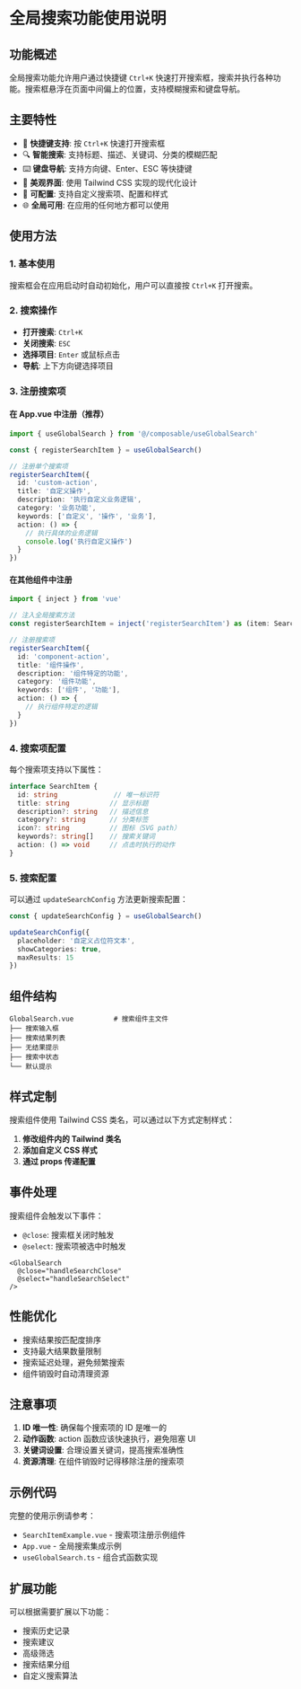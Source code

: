 # 全局搜索功能使用说明

## 功能概述

全局搜索功能允许用户通过快捷键 `Ctrl+K` 快速打开搜索框，搜索并执行各种功能。搜索框悬浮在页面中间偏上的位置，支持模糊搜索和键盘导航。

## 主要特性

- 🚀 **快捷键支持**: 按 `Ctrl+K` 快速打开搜索框
- 🔍 **智能搜索**: 支持标题、描述、关键词、分类的模糊匹配
- ⌨️ **键盘导航**: 支持方向键、Enter、ESC 等快捷键
- 🎨 **美观界面**: 使用 Tailwind CSS 实现的现代化设计
- 🔧 **可配置**: 支持自定义搜索项、配置和样式
- 🌐 **全局可用**: 在应用的任何地方都可以使用

## 使用方法

### 1. 基本使用

搜索框会在应用启动时自动初始化，用户可以直接按 `Ctrl+K` 打开搜索。

### 2. 搜索操作

- **打开搜索**: `Ctrl+K`
- **关闭搜索**: `ESC`
- **选择项目**: `Enter` 或鼠标点击
- **导航**: 上下方向键选择项目

### 3. 注册搜索项

#### 在 App.vue 中注册（推荐）

```typescript
import { useGlobalSearch } from '@/composable/useGlobalSearch'

const { registerSearchItem } = useGlobalSearch()

// 注册单个搜索项
registerSearchItem({
  id: 'custom-action',
  title: '自定义操作',
  description: '执行自定义业务逻辑',
  category: '业务功能',
  keywords: ['自定义', '操作', '业务'],
  action: () => {
    // 执行具体的业务逻辑
    console.log('执行自定义操作')
  }
})
```

#### 在其他组件中注册

```typescript
import { inject } from 'vue'

// 注入全局搜索方法
const registerSearchItem = inject('registerSearchItem') as (item: SearchItem) => void

// 注册搜索项
registerSearchItem({
  id: 'component-action',
  title: '组件操作',
  description: '组件特定的功能',
  category: '组件功能',
  keywords: ['组件', '功能'],
  action: () => {
    // 执行组件特定的逻辑
  }
})
```

### 4. 搜索项配置

每个搜索项支持以下属性：

```typescript
interface SearchItem {
  id: string              // 唯一标识符
  title: string          // 显示标题
  description?: string   // 描述信息
  category?: string      // 分类标签
  icon?: string          // 图标（SVG path）
  keywords?: string[]    // 搜索关键词
  action: () => void     // 点击时执行的动作
}
```

### 5. 搜索配置

可以通过 `updateSearchConfig` 方法更新搜索配置：

```typescript
const { updateSearchConfig } = useGlobalSearch()

updateSearchConfig({
  placeholder: '自定义占位符文本',
  showCategories: true,
  maxResults: 15
})
```

## 组件结构

```
GlobalSearch.vue          # 搜索组件主文件
├── 搜索输入框
├── 搜索结果列表
├── 无结果提示
├── 搜索中状态
└── 默认提示
```

## 样式定制

搜索组件使用 Tailwind CSS 类名，可以通过以下方式定制样式：

1. **修改组件内的 Tailwind 类名**
2. **添加自定义 CSS 样式**
3. **通过 props 传递配置**

## 事件处理

搜索组件会触发以下事件：

- `@close`: 搜索框关闭时触发
- `@select`: 搜索项被选中时触发

```vue
<GlobalSearch
  @close="handleSearchClose"
  @select="handleSearchSelect"
/>
```

## 性能优化

- 搜索结果按匹配度排序
- 支持最大结果数量限制
- 搜索延迟处理，避免频繁搜索
- 组件销毁时自动清理资源

## 注意事项

1. **ID 唯一性**: 确保每个搜索项的 ID 是唯一的
2. **动作函数**: action 函数应该快速执行，避免阻塞 UI
3. **关键词设置**: 合理设置关键词，提高搜索准确性
4. **资源清理**: 在组件销毁时记得移除注册的搜索项

## 示例代码

完整的使用示例请参考：
- `SearchItemExample.vue` - 搜索项注册示例组件
- `App.vue` - 全局搜索集成示例
- `useGlobalSearch.ts` - 组合式函数实现

## 扩展功能

可以根据需要扩展以下功能：

- 搜索历史记录
- 搜索建议
- 高级筛选
- 搜索结果分组
- 自定义搜索算法
